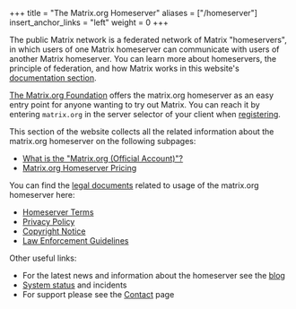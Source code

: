 +++
title = "The Matrix.org Homeserver"
aliases = ["/homeserver"]
insert_anchor_links = "left"
weight = 0
+++

The public Matrix network is a federated network of Matrix "homeservers", in which users of one Matrix homeserver can communicate with users of another Matrix homeserver.
You can learn more about homeservers, the principle of federation, and how Matrix works in this website's [documentation section](/docs/matrix-concepts/elements-of-matrix/).

[The Matrix.org Foundation](/foundation/about) offers the matrix.org homeserver as an easy entry point for anyone wanting to try out Matrix.
You can reach it by entering `matrix.org` in the server selector of your client when [registering](/docs/chat_basics/matrix-for-im/#creating-a-matrix-account).

This section of the website collects all the related information about the matrix.org homeserver on the following subpages:

- [What is the "Matrix.org (Official Account)"?](/homeserver/official)
- [Matrix.org Homeserver Pricing](/homeserver/pricing)

You can find the [legal documents](/legal) related to usage of the matrix.org homeserver here:

- [Homeserver Terms](/legal/terms-and-conditions)
- [Privacy Policy](/legal/privacy-notice)
- [Copyright Notice](/legal/copyright-notice)
- [Law Enforcement Guidelines](/legal/law-enforcement-guidelines)

Other useful links:

- For the latest news and information about the homeserver see the [blog](/category/matrix-org-homeserver)
- [System status](https://status.matrix.org) and incidents
- For support please see the [Contact](/contact) page
